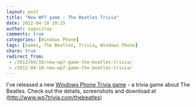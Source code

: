 ```yaml
---
layout: post
title: "New WP7 game - The Beatles Trivia"
date: 2012-04-10 10:15
author: saguiitay
comments: true
categories: [Windows Phone]
tags: [Games, The Beatles, Trivia, Windows Phone]
share: true
redirect_from:
 - /2012/04/10/new-wp7-game-the-beatles-trivia/
 - /2012-04-10-new-wp7-game-the-beatles-trivia/
---
```

I've released a new [Windows Phone Trivia game](http://www.wp7trivia.com) - a trivia game about The Beatles. 
Check out the details, screenshots and download at (http://www.wp7trivia.com/thebeatles)

